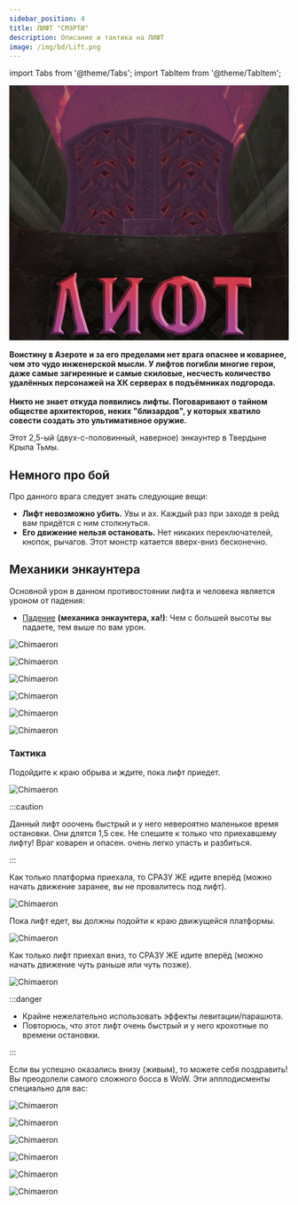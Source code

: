 ```yaml
---
sidebar_position: 4
title: ЛИФТ "СМЭРТИ"
description: Описание и тактика на ЛИФТ
image: /img/bd/Lift.png
---
```


import Tabs from '@theme/Tabs';
import TabItem from '@theme/TabItem';

<div className="text--center">

![Chimaeron](/img/bd/Lift.png)

</div>

<div className="text--center lore_text">

<b>
Воистину в Азероте и за его пределами нет врага опаснее и коварнее, чем это чудо инженерской мысли. У лифтов погибли многие герои, даже самые загиренные и самые скиловые, несчесть количество удалённых персонажей на ХК серверах в подъёмниках подгорода. <br/><br/> Никто не знает откуда появились лифты. Поговаривают о тайном обществе архитекторов, неких "близардов", у которых хватило совести создать это ультимативное оружие.
</b>
</div>

Этот 2,5-ый (двух-с-половинный, наверное) энкаунтер в Твердыне Крыла Тьмы.

## Немного про бой

Про данного врага следует знать следующие вещи:

- **Лифт невозможно убить.** Увы и ах. Каждый раз при заходе в рейд вам придётся с ним столкнуться.
- **Его движение нельзя остановать.** Нет никаких переключателей, кнопок, рычагов. Этот монстр катается вверх-вниз
  бесконечно.

## Механики энкаунтера

Основной урон в данном противостоянии лифта и человека является уроном от падения:

- [Падение](https://www.wowhead.com/ru/spell=350544) **(механика энкаунтера, ха!)**: Чем с большей высоты вы падаете,
  тем выше по вам урон.

<Tabs>
<TabItem value="fall1" label="Как же">

<div className="text--center">

![Chimaeron](https://www.wowhcb.ru/adepts/bd/elevator/Fall5.gif)
</div>

</TabItem>
<TabItem value="fall2" label="они">

<div className="text--center">

![Chimaeron](https://www.wowhcb.ru/adepts/bd/elevator/Fall4.gif)
</div>

</TabItem>
<TabItem value="fall3" label="падают">

<div className="text--center">

![Chimaeron](https://www.wowhcb.ru/adepts/bd/elevator/Fall3.gif)
</div>

</TabItem>
<TabItem value="fall4" label="это">

<div className="text--center">

![Chimaeron](https://www.wowhcb.ru/adepts/bd/elevator/Fall2.gif)
</div>

</TabItem>
<TabItem value="fall5" label="просто">

<div className="text--center">

![Chimaeron](https://www.wowhcb.ru/adepts/bd/elevator/Fall1.gif)
</div>

</TabItem>
<TabItem value="fall6" label="нечто">

<div className="text--center">

![Chimaeron](https://www.wowhcb.ru/adepts/bd/elevator/Fall0.gif)
</div>

</TabItem>
</Tabs>

### Тактика

Подойдите к краю обрыва и ждите, пока лифт приедет.

<div className="text--center">

![Chimaeron](https://www.wowhcb.ru/adepts/bd/elevator/Step1.gif)
</div>

:::caution

Данный лифт ооочень быстрый и у него невероятно маленькое время остановки. Они длятся 1,5 сек. Не спешите к
только что приехавшему лифту! Враг коварен и опасен. очень легко упасть и разбиться.

:::

Как только платформа приехала, то СРАЗУ ЖЕ идите вперёд (можно начать движение заранее, вы не провалитесь под лифт).

<div className="text--center">

![Chimaeron](https://www.wowhcb.ru/adepts/bd/elevator/Step2.gif)
</div>

Пока лифт едет, вы должны подойти к краю движущейся платформы.

<div className="text--center">

![Chimaeron](https://www.wowhcb.ru/adepts/bd/elevator/Step3.gif)
</div>

Как только лифт приехал вниз, то СРАЗУ ЖЕ идите вперёд (можно начать движение чуть раньше или чуть позже).

<div className="text--center">

![Chimaeron](https://www.wowhcb.ru/adepts/bd/elevator/Step4.gif)
</div>

:::danger

- Крайне нежелательно использовать эффекты левитации/парашюта.
- Повторюсь, что этот лифт очень быстрый и у него крохотные по времени остановки.

:::

Если вы успешно оказались внизу (живым), то можете себя поздравить! Вы преодолели самого сложного босса в WoW. Эти
апплодисменты специально для вас:

<Tabs>
<TabItem value="gz1" label="Гратц!">

<div className="text--center">

![Chimaeron](https://www.wowhcb.ru/adepts/bd/elevator/Gratz1.gif)
</div>

</TabItem>
<TabItem value="gz2" label="ГЦГЦ!">

<div className="text--center">

![Chimaeron](https://www.wowhcb.ru/adepts/bd/elevator/Gratz2.gif)
</div>

</TabItem>
<TabItem value="gz3" label="Харош!">

<div className="text--center">

![Chimaeron](https://www.wowhcb.ru/adepts/bd/elevator/Gratz3.gif)
</div>

</TabItem>
<TabItem value="gz4" label="Красавчик!">

<div className="text--center">

![Chimaeron](https://www.wowhcb.ru/adepts/bd/elevator/Gratz4.gif)
</div>

</TabItem>
<TabItem value="gz5" label="Топ!">

<div className="text--center">

![Chimaeron](https://www.wowhcb.ru/adepts/bd/elevator/gratz5.gif)
</div>

</TabItem>
<TabItem value="gz6" label="СЛАО!">

<div className="text--center">

![Chimaeron](https://www.wowhcb.ru/adepts/bd/elevator/Gratz6.gif)
</div>

</TabItem>
</Tabs>